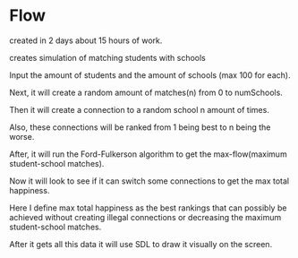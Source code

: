 # Flow
created in 2 days about 15 hours of work. 

creates simulation of matching students with schools

Input the amount of students and the amount of schools (max 100 for each). 

Next, it will create a random amount of matches(n) from 0 to numSchools.

Then it will create a connection to a random school n amount of times.

Also, these connections will be ranked from 1 being best to n being the worse.

After, it will run the Ford-Fulkerson algorithm to get the max-flow(maximum student-school matches).

Now it will look to see if it can switch some connections to get the max total happiness.

Here I define max total happiness as the best rankings that can possibly be achieved without creating illegal connections or decreasing the maximum student-school matches.

After it gets all this data it will use SDL to draw it visually on the screen.
